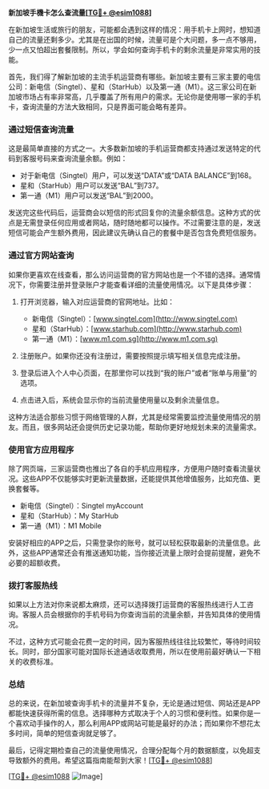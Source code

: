 **新加坡手機卡怎么查流量[[TG💪+ @esim1088](https://t.me/s/esim1088)]**

在新加坡生活或旅行的朋友，可能都会遇到这样的情况：用手机卡上网时，想知道自己的流量还剩多少。尤其是在出国的时候，流量可是个大问题，多一点不够用，少一点又怕超出套餐限制。所以，学会如何查询手机卡的剩余流量是非常实用的技能。

首先，我们得了解新加坡的主流手机运营商有哪些。新加坡主要有三家主要的电信公司：新电信（Singtel）、星和（StarHub）以及第一通（M1）。这三家公司在新加坡市场占有率非常高，几乎覆盖了所有用户的需求。无论你是使用哪一家的手机卡，查询流量的方法大致相同，只是界面可能会略有差异。

### **通过短信查询流量**

这是最简单直接的方式之一。大多数新加坡的手机运营商都支持通过发送特定的代码到客服号码来查询流量余额。例如：

- 对于新电信（Singtel）用户，可以发送“DATA”或“DATA BALANCE”到168。
- 星和（StarHub）用户可以发送“BAL”到737。
- 第一通（M1）用户可以发送“BAL”到2000。

发送完这些代码后，运营商会以短信的形式回复你的流量余额信息。这种方式的优点是无需登录任何应用或者网站，随时随地都可以操作。不过需要注意的是，发送短信可能会产生额外费用，因此建议先确认自己的套餐中是否包含免费短信服务。

### **通过官方网站查询**

如果你更喜欢在线查看，那么访问运营商的官方网站也是一个不错的选择。通常情况下，你需要注册并登录账户才能查看详细的流量使用情况。以下是具体步骤：

1. 打开浏览器，输入对应运营商的官网地址。比如：
   - 新电信（Singtel）：[www.singtel.com](http://www.singtel.com)
   - 星和（StarHub）：[www.starhub.com](http://www.starhub.com)
   - 第一通（M1）：[www.m1.com.sg](http://www.m1.com.sg)

2. 注册账户。如果你还没有注册过，需要按照提示填写相关信息完成注册。

3. 登录后进入个人中心页面，在那里你可以找到“我的账户”或者“账单与用量”的选项。

4. 点击进入后，系统会显示你的当前流量使用量以及剩余流量信息。

这种方法适合那些习惯于网络管理的人群，尤其是经常需要监控流量使用情况的朋友。而且，很多网站还会提供历史记录功能，帮助你更好地规划未来的流量需求。

### **使用官方应用程序**

除了网页端，三家运营商也推出了各自的手机应用程序，方便用户随时查看流量状况。这些APP不仅能够实时更新流量数据，还能提供其他增值服务，比如充值、更换套餐等。

- 新电信（Singtel）：Singtel myAccount
- 星和（StarHub）：My StarHub
- 第一通（M1）：M1 Mobile

安装好相应的APP之后，只需登录你的账号，就可以轻松获取最新的流量信息。此外，这些APP通常还会有推送通知功能，当你接近流量上限时会提前提醒，避免不必要的超额收费。

### **拨打客服热线**

如果以上方法对你来说都太麻烦，还可以选择拨打运营商的客服热线进行人工咨询。客服人员会根据你的手机号码为你查询当前的流量余额，并告知具体的使用情况。

不过，这种方式可能会花费一定的时间，因为客服热线往往比较繁忙，等待时间较长。同时，部分国家可能对国际长途通话收取费用，所以在使用前最好确认一下相关的收费标准。

### **总结**

总的来说，在新加坡查询手机卡的流量并不复杂，无论是通过短信、网站还是APP都能快速获得所需的信息。选择哪种方式取决于个人的习惯和便利性。如果你是一个喜欢动手操作的人，那么利用APP或网站可能是最好的办法；而如果你不想花太多时间，简单的短信查询就足够了。

最后，记得定期检查自己的流量使用情况，合理分配每个月的数据额度，以免超支导致额外的费用。希望这篇指南能帮到大家！[[TG💪+ @esim1088](https://t.me/s/esim1088)]

[[TG💪+ @esim1088](https://t.me/s/esim1088) ![Image](https://i.postimg.cc/4NQfJmqS/Snipaste-2025-05-13-00-14-12.png)]